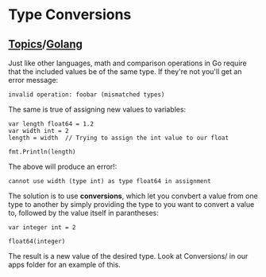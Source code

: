 # Type Conversions

## [Topics](../../../topics.md)/[Golang](../index.md)

Just like other languages, math and comparison operations in Go require that the included values be of the same type. If they're not you'll get an error message:

```
invalid operation: foobar (mismatched types)
```

The same is true of assigning new values to variables:

```
var length float64 = 1.2
var width int = 2
length = width  // Trying to assign the int value to our float

fmt.Println(length)
```

The above will produce an error!:

```
cannot use width (type int) as type float64 in assignment
```

The solution is to use **conversions**, which let you convbert a value from one type to another by simply providing the type to you want to convert a value to, followed by the value itself in parantheses:

```
var integer int = 2

float64(integer)
```

The result is a new value of the desired type.
Look at Conversions/ in our apps folder for an example of this.

